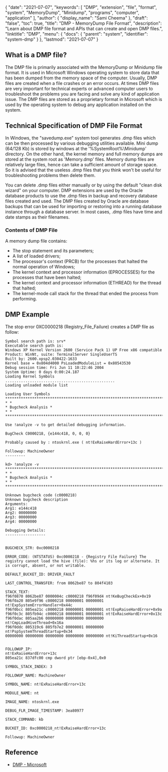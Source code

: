 {
  "date": "2021-07-07",
  "keywords": [
    "DMP",
    "extension",
    "file",
    "format",
    "system",
    "MemoryDump",
    "Minidump",
    "programs",
    "computer",
    "application"
  ],
  "author": {
    "display_name": "Sami Cheema"
  },
  "draft": "false",
  "toc": true,
  "title": "DMP - MemoryDump File Format",
  "description": "Learn about DMP file format and APIs that can create and open DMP files.",
  "linktitle": "DMP",
  "menu": {
    "docs": {
      "parent": "system",
      "identifier": "system-dmp"
    }
  },
  "lastmod": "2021-07-07"
}

## What is a DMP file? ##

The DMP file is primarily associated with the MemoryDump or Minidump file format. It is used in Microsoft Windows operating system to store data that has been dumped from the memory space of the computer. Usually, DMP files are created when a file crashes or an error occurs. At times DMP files are very important for technical experts or advanced computer users to troubleshoot the problems you are facing and solve any kind of application issue. The DMP files are stored as a proprietary format in Microsoft which is used by the operating system to debug any application installed on the system.


## Technical Specification of DMP File Format

In Windows, the "savedump.exe" system tool generates .dmp files which can be then processed by various debugging utilities available. Mini dump (64/128 Kb) is stored by windows at the '%SystemRoot%\Minidump' directory. On the other hand, the kernel memory and full memory dumps are stored at the system root as 'Memory.dmp' files. Memory dump files are relatively large files, hence can take a sufficient amount of storage space. So it is advised that the useless .dmp files that you think won't be useful for troubleshooting problems then delete them.

You can delete .dmp files either manually or by using the default "clean disk wizard" on your computer. DMP extensions are used by the Oracle database products to use the .dmp files in backup and recovery database files created and used. The DMP files created by Oracle are database backups that can be used for importing or restoring into a running database instance through a database server. In most cases, .dmp files have time and date stamps as their filenames.

### Contents of DMP File

A memory dump file contains:

* The stop statement and its parameters;
* A list of loaded drivers;
* The processor's context (PRCB) for the processes that halted the normal operation of Windows;
* The kernel context and processor information (EPROCESSES) for the processes that have been halted;
* The kernel context and processor information (ETHREAD) for the thread that halted;
* The kernel-mode call stack for the thread that ended the process from performing.


## DMP Example

The stop error 0XC0000218 (Registry_File_Failure) creates a DMP file as follow:

```
Symbol search path is: srv*
Executable search path is:
Windows XP Kernel Version 2600 (Service Pack 1) UP Free x86 compatible
Product: WinNt, suite: TerminalServer SingleUserTS
Built by: 2600.xpsp2.030422-1633
Kernel base = 0x804d4000 PsLoadedModuleList = 0x80543530
Debug session time: Fri Jun 11 10:22:46 2004
System Uptime: 0 days 0:00:24.187
Loading Kernel Symbols
.................................................
Loading unloaded module list

Loading User Symbols
*******************************************************************************
* *
* Bugcheck Analysis *
* *
*******************************************************************************

Use !analyze -v to get detailed debugging information.

BugCheck C0000218, {e144c418, 0, 0, 0}

Probably caused by : ntoskrnl.exe ( nt!ExRaiseHardError+13c )

Followup: MachineOwner
---------

kd> !analyze -v
*******************************************************************************
* *
* Bugcheck Analysis *
* *
*******************************************************************************

Unknown bugcheck code (c0000218)
Unknown bugcheck description
Arguments:
Arg1: e144c418
Arg2: 00000000
Arg3: 00000000
Arg4: 00000000

Debugging Details:
------------------


BUGCHECK_STR: 0xc0000218

ERROR_CODE: (NTSTATUS) 0xc0000218 - {Registry File Failure} The registry cannot load the hive (file): %hs or its log or alternate. It is corrupt, absent, or not writable.

DEFAULT_BUCKET_ID: DRIVER_FAULT

LAST_CONTROL_TRANSFER: from 8062be87 to 804f4103

STACK_TEXT:
f96f0870 8062be87 0000004c c0000218 f96f09d4 nt!KeBugCheckEx+0x19
f96f0a20 805e9f96 c0000218 00000001 00000001 nt!ExpSystemErrorHandler+0x44c
f96f0bcc 805ea21c c0000218 00000001 00000001 nt!ExpRaiseHardError+0x9a
f96f0c3c 805fb94c c0000218 00000001 00000001 nt!ExRaiseHardError+0x13c
f96f0dac 805aa2b6 00000000 00000000 00000000 nt!CmpLoadHiveThread+0x16a
f96f0ddc 805319c6 805fb7e2 00000001 00000000 nt!PspSystemThreadStartup+0x34
00000000 00000000 00000000 00000000 00000000 nt!KiThreadStartup+0x16


FOLLOWUP_IP:
nt!ExRaiseHardError+13c
805ea21c 837dfc00 cmp dword ptr [ebp-0x4],0x0

SYMBOL_STACK_INDEX: 3

FOLLOWUP_NAME: MachineOwner

SYMBOL_NAME: nt!ExRaiseHardError+13c

MODULE_NAME: nt

IMAGE_NAME: ntoskrnl.exe

DEBUG_FLR_IMAGE_TIMESTAMP: 3ea80977

STACK_COMMAND: kb

BUCKET_ID: 0xc0000218_nt!ExRaiseHardError+13c

Followup: MachineOwner

```

## Reference ##

* [DMP - Microsoft](https://learn.microsoft.com/en-us/troubleshoot/windows-client/performance/read-small-memory-dump-file)
